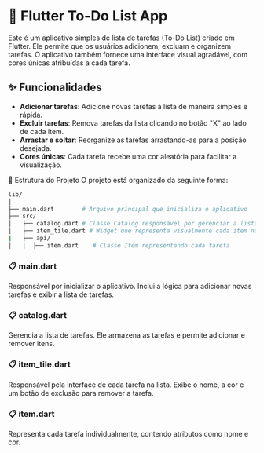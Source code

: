 # 📝 Flutter To-Do List App

Este é um aplicativo simples de lista de tarefas (To-Do List) criado em Flutter. Ele permite que os usuários adicionem, excluam e organizem tarefas. O aplicativo também fornece uma interface visual agradável, com cores únicas atribuídas a cada tarefa.

## ✨ Funcionalidades
- **Adicionar tarefas**: Adicione novas tarefas à lista de maneira simples e rápida.
- **Excluir tarefas**: Remova tarefas da lista clicando no botão "X" ao lado de cada item.
- **Arrastar e soltar**: Reorganize as tarefas arrastando-as para a posição desejada.
- **Cores únicas**: Cada tarefa recebe uma cor aleatória para facilitar a visualização.

📂 Estrutura do Projeto
O projeto está organizado da seguinte forma:

```bash
lib/
│
├── main.dart        # Arquivo principal que inicializa o aplicativo
├── src/
│   ├── catalog.dart # Classe Catalog responsável por gerenciar a lista de tarefas
│   ├── item_tile.dart # Widget que representa visualmente cada item na lista
|   ├── api/
│   |  ├── item.dart    # Classe Item representando cada tarefa
```

### 📋 main.dart
Responsável por inicializar o aplicativo. Inclui a lógica para adicionar novas tarefas e exibir a lista de tarefas.

### 📋 catalog.dart
Gerencia a lista de tarefas. Ele armazena as tarefas e permite adicionar e remover itens.

### 📋 item_tile.dart
Responsável pela interface de cada tarefa na lista. Exibe o nome, a cor e um botão de exclusão para remover a tarefa.

### 📋 item.dart
Representa cada tarefa individualmente, contendo atributos como nome e cor.
